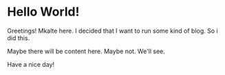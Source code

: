 # Hello World!
Greetings! 
Mkalte here. I decided that I want to run some kind of blog. So i did this. 

Maybe there will be content here. Maybe not. We'll see.

Have a nice day!
